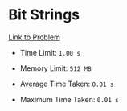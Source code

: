 # Bit Strings

[Link to Problem](https://cses.fi/problemset/task/1617)

- Time Limit: ```1.00 s```
- Memory Limit: ```512 MB```

- Average Time Taken: ```0.01 s```
- Maximum Time Taken: ```0.01 s```
